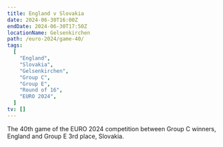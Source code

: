 ```yaml
---
title: England v Slovakia
date: 2024-06-30T16:00Z
endDate: 2024-06-30T17:50Z
locationName: Gelsenkirchen
path: /euro-2024/game-40/
tags:
  [
    "England",
    "Slovakia",
    "Gelsenkirchen",
    "Group C",
    "Group E",
    "Round of 16",
    "EURO 2024",
  ]
tv: []
---
```

The 40th game of the EURO 2024 competition between Group C winners, England and Group E 3rd place, Slovakia.
